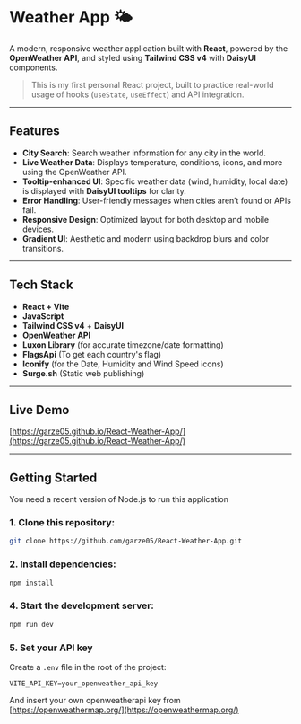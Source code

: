 # Weather App 🌤️

A modern, responsive weather application built with **React**, powered by the **OpenWeather API**, and styled using **Tailwind CSS v4** with **DaisyUI** components.

> This is my first personal React project, built to practice real-world usage of hooks (`useState`, `useEffect`) and API integration.

---

## Features

- **City Search**: Search weather information for any city in the world.
- **Live Weather Data**: Displays temperature, conditions, icons, and more using the OpenWeather API.
- **Tooltip-enhanced UI**: Specific weather data (wind, humidity, local date) is displayed with **DaisyUI tooltips** for clarity.
- **Error Handling**: User-friendly messages when cities aren’t found or APIs fail.
- **Responsive Design**: Optimized layout for both desktop and mobile devices.
- **Gradient UI**: Aesthetic and modern using backdrop blurs and color transitions.

---

## Tech Stack

- **React + Vite**
- **JavaScript**
- **Tailwind CSS v4** + **DaisyUI**
- **OpenWeather API**
- **Luxon Library** (for accurate timezone/date formatting)
- **FlagsApi** (To get each country's flag)
- **Iconify** (for the Date, Humidity and Wind Speed icons)
- **Surge.sh** (Static web publishing)

---

## Live Demo

[https://garze05.github.io/React-Weather-App/](https://garze05.github.io/React-Weather-App/)

---

## Getting Started

You need a recent version of Node.js to run this application

### 1. Clone this repository:

```bash
git clone https://github.com/garze05/React-Weather-App.git
```

### 2. Install dependencies:

```bash
npm install
```

### 4. Start the development server:

```bash
npm run dev
```

### 5. Set your API key

Create a `.env` file in the root of the project:

```
VITE_API_KEY=your_openweather_api_key
```

And insert your own openweatherapi key from [https://openweathermap.org/](https://openweathermap.org/)
